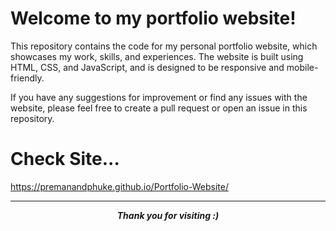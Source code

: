 # Welcome to my portfolio website!

This repository contains the code for my personal portfolio website, which showcases my work, skills, and experiences. The website is built using HTML, CSS, and JavaScript, and is designed to be responsive and mobile-friendly.

If you have any suggestions for improvement or find any issues with the website, please feel free to create a pull request or open an issue in this repository.

# Check Site...
https://premanandphuke.github.io/Portfolio-Website/


---

<p align=center>
<em><b>Thank you for visiting  :)</em>
</p>
